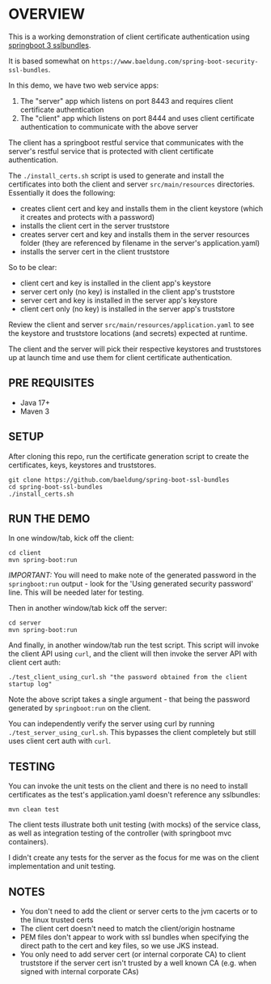 
# OVERVIEW

This is a working demonstration of client certificate authentication using [springboot 3 sslbundles](https://spring.io/blog/2023/06/07/securing-spring-boot-applications-with-ssl).

It is based somewhat on `https://www.baeldung.com/spring-boot-security-ssl-bundles`.

In this demo, we have two web service apps:
1. The "server" app which listens on port 8443 and requires client certificate authentication
2. The "client" app which listens on port 8444 and uses client certificate authentication to communicate with the above server

The client has a springboot restful service that communicates with the server's restful service that is protected with client certificate authentication.

The `./install_certs.sh` script is used to generate and install the certificates into both the client and server `src/main/resources` directories. Essentially it does the following:
- creates client cert and key and installs them in the client keystore (which it creates and protects with a password)
- installs the client cert in the server truststore
- creates server cert and key and installs them in the server resources folder (they are referenced by filename in the server's application.yaml)
- installs the server cert in the client truststore

So to be clear:
- client cert and key is installed in the client app's keystore
- server cert only (no key) is installed in the client app's truststore
- server cert and key is installed in the server app's keystore
- client cert only (no key) is installed in the server app's truststore

Review the client and server `src/main/resources/application.yaml` to see the keystore and truststore locations (and secrets) expected at runtime.

The client and the server will pick their respective keystores and truststores up at launch time and use them for client certificate authentication.

## PRE REQUISITES

- Java 17+
- Maven 3

## SETUP

After cloning this repo, run the certificate generation script to create the certificates, keys, keystores and truststores.
```
git clone https://github.com/baeldung/spring-boot-ssl-bundles
cd spring-boot-ssl-bundles
./install_certs.sh
```

## RUN THE DEMO

In one window/tab, kick off the client:

```
cd client
mvn spring-boot:run
```

*IMPORTANT:* You will need to make note of the generated password in the `springboot:run` output - look for the 'Using generated security password' line. This will be needed later for testing.

Then in another window/tab kick off the server:
```
cd server
mvn spring-boot:run
```

And finally, in another window/tab run the test script. This script will invoke the client API using `curl`, and the client will then invoke the server API with client cert auth:

```
./test_client_using_curl.sh "the password obtained from the client startup log"
```

Note the above script takes a single argument - that being the password generated by `springboot:run` on the client.

You can independently verify the server using curl by running `./test_server_using_curl.sh`. This bypasses the client completely but still uses client cert auth with `curl`.

## TESTING

You can invoke the unit tests on the client and there is no need to install certificates as the test's application.yaml doesn't reference any sslbundles:

```
mvn clean test
```

The client tests illustrate both unit testing (with mocks) of the service class, as well as integration testing of the controller (with springboot mvc containers).

I didn't create any tests for the server as the focus for me was on the client implementation and unit testing.

## NOTES

- You don't need to add the client or server certs to the jvm cacerts or to the linux trusted certs
- The client cert doesn't need to match the client/origin hostname
- PEM files don't appear to work with ssl bundles when specifying the direct path to the cert and key files, so we use JKS instead.
- You only need to add server cert (or internal corporate CA) to client truststore if the server cert isn't trusted by a well known CA (e.g. when signed with internal corporate CAs)
